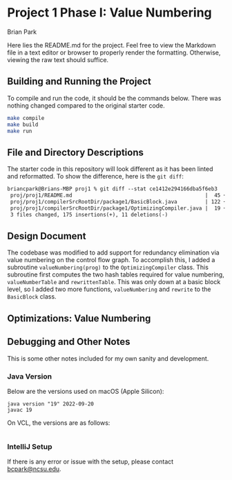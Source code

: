 # Project 1 Phase I: Value Numbering

Brian Park

Here lies the README.md for the project. Feel free to view the Markdown file in a text editor or browser to properly
render the formatting. Otherwise, viewing the raw text should suffice.


## Building and Running the Project
To compile and run the code, it should be the commands below. There was nothing changed compared to the original starter
code.

```sh
make compile
make build
make run
```

## File and Directory Descriptions
The starter code in this repository will look different as it has been linted and reformatted. To show the difference, here is the `git diff`:
```diff
briancpark@Brians-MBP proj1 % git diff --stat ce1412e294166dba5f6eb3
 proj/proj1/README.md                                           |  45 +++++++++++++++++++------
 proj/proj1/compilerSrcRootDir/package1/BasicBlock.java         | 122 +++++++++++++++++++++++++++++++++++++++++++++++++++++++++++++++++++-
 proj/proj1/compilerSrcRootDir/package1/OptimizingCompiler.java |  19 +++++++++++
 3 files changed, 175 insertions(+), 11 deletions(-)
```

## Design Document

The codebase was modified to add support for redundancy elimination via value numbering on the control flow graph. To 
accomplish this, I added a subroutine `valueNumbering(prog)` to the `OptimizingCompiler` class. This subroutine first
computes the two hash tables required for value numbering, `valueNumberTable` and `rewrittenTable`. This was only down
at a basic block level, so I added two more functions, `valueNumbering` and `rewrite` to the `BasicBlock` class.

## Optimizations: Value Numbering

## Debugging and Other Notes
This is some other notes included for my own sanity and development.

### Java Version
Below are the versions used on macOS (Apple Silicon):
```
java version "19" 2022-09-20
javac 19
```

On VCL, the versions are as follows:
```
```

### IntelliJ Setup



If there is any error or issue with the setup, please contact [bcpark@ncsu.edu](mailto:bcpark@ncsu.edu).